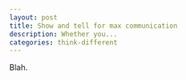 ```yaml
---
layout: post
title: Show and tell for max communication
description: Whether you...
categories: think-different
---
```


Blah.
